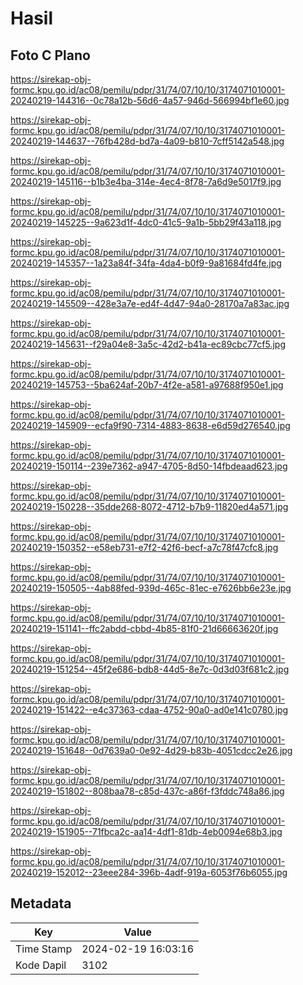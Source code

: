 # Hasil

## Foto C Plano

https://sirekap-obj-formc.kpu.go.id/ac08/pemilu/pdpr/31/74/07/10/10/3174071010001-20240219-144316--0c78a12b-56d6-4a57-946d-566994bf1e60.jpg

https://sirekap-obj-formc.kpu.go.id/ac08/pemilu/pdpr/31/74/07/10/10/3174071010001-20240219-144637--76fb428d-bd7a-4a09-b810-7cff5142a548.jpg

https://sirekap-obj-formc.kpu.go.id/ac08/pemilu/pdpr/31/74/07/10/10/3174071010001-20240219-145116--b1b3e4ba-314e-4ec4-8f78-7a6d9e5017f9.jpg

https://sirekap-obj-formc.kpu.go.id/ac08/pemilu/pdpr/31/74/07/10/10/3174071010001-20240219-145225--9a623d1f-4dc0-41c5-9a1b-5bb29f43a118.jpg

https://sirekap-obj-formc.kpu.go.id/ac08/pemilu/pdpr/31/74/07/10/10/3174071010001-20240219-145357--1a23a84f-34fa-4da4-b0f9-9a81684fd4fe.jpg

https://sirekap-obj-formc.kpu.go.id/ac08/pemilu/pdpr/31/74/07/10/10/3174071010001-20240219-145509--428e3a7e-ed4f-4d47-94a0-28170a7a83ac.jpg

https://sirekap-obj-formc.kpu.go.id/ac08/pemilu/pdpr/31/74/07/10/10/3174071010001-20240219-145631--f29a04e8-3a5c-42d2-b41a-ec89cbc77cf5.jpg

https://sirekap-obj-formc.kpu.go.id/ac08/pemilu/pdpr/31/74/07/10/10/3174071010001-20240219-145753--5ba624af-20b7-4f2e-a581-a97688f950e1.jpg

https://sirekap-obj-formc.kpu.go.id/ac08/pemilu/pdpr/31/74/07/10/10/3174071010001-20240219-145909--ecfa9f90-7314-4883-8638-e6d59d276540.jpg

https://sirekap-obj-formc.kpu.go.id/ac08/pemilu/pdpr/31/74/07/10/10/3174071010001-20240219-150114--239e7362-a947-4705-8d50-14fbdeaad623.jpg

https://sirekap-obj-formc.kpu.go.id/ac08/pemilu/pdpr/31/74/07/10/10/3174071010001-20240219-150228--35dde268-8072-4712-b7b9-11820ed4a571.jpg

https://sirekap-obj-formc.kpu.go.id/ac08/pemilu/pdpr/31/74/07/10/10/3174071010001-20240219-150352--e58eb731-e7f2-42f6-becf-a7c78f47cfc8.jpg

https://sirekap-obj-formc.kpu.go.id/ac08/pemilu/pdpr/31/74/07/10/10/3174071010001-20240219-150505--4ab88fed-939d-465c-81ec-e7626bb6e23e.jpg

https://sirekap-obj-formc.kpu.go.id/ac08/pemilu/pdpr/31/74/07/10/10/3174071010001-20240219-151141--ffc2abdd-cbbd-4b85-81f0-21d66663620f.jpg

https://sirekap-obj-formc.kpu.go.id/ac08/pemilu/pdpr/31/74/07/10/10/3174071010001-20240219-151254--45f2e686-bdb8-44d5-8e7c-0d3d03f681c2.jpg

https://sirekap-obj-formc.kpu.go.id/ac08/pemilu/pdpr/31/74/07/10/10/3174071010001-20240219-151422--e4c37363-cdaa-4752-90a0-ad0e141c0780.jpg

https://sirekap-obj-formc.kpu.go.id/ac08/pemilu/pdpr/31/74/07/10/10/3174071010001-20240219-151648--0d7639a0-0e92-4d29-b83b-4051cdcc2e26.jpg

https://sirekap-obj-formc.kpu.go.id/ac08/pemilu/pdpr/31/74/07/10/10/3174071010001-20240219-151802--808baa78-c85d-437c-a86f-f3fddc748a86.jpg

https://sirekap-obj-formc.kpu.go.id/ac08/pemilu/pdpr/31/74/07/10/10/3174071010001-20240219-151905--71fbca2c-aa14-4df1-81db-4eb0094e68b3.jpg

https://sirekap-obj-formc.kpu.go.id/ac08/pemilu/pdpr/31/74/07/10/10/3174071010001-20240219-152012--23eee284-396b-4adf-919a-6053f76b6055.jpg


## Metadata

| Key        | Value               |
| ---------- | ------------------- |
| Time Stamp | 2024-02-19 16:03:16 |
| Kode Dapil | 3102                |



